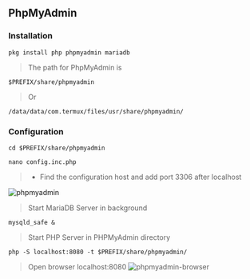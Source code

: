 ## PhpMyAdmin
### Installation
```
pkg install php phpmyadmin mariadb
```
> The path for PhpMyAdmin is
```
$PREFIX/share/phpmyadmin
```
> Or
```
/data/data/com.termux/files/usr/share/phpmyadmin/
```
### Configuration
```
cd $PREFIX/share/phpmyadmin
```
```
nano config.inc.php
```
>* Find the configuration host and add port 3306 after localhost

![phpmyadmin](http://ipfs.io/ipfs/QmVUgqHgQHAitXgkPuXoknDfLhU1GK4aKFgz6uKDNJipkt)

> Start MariaDB Server in background
 ```
mysqld_safe &
```
> Start PHP Server in PHPMyAdmin directory
```
php -S localhost:8080 -t $PREFIX/share/phpmyadmin/
```
> Open browser localhost:8080
![phpmyadmin-browser](https://ipfs.io/ipfs/QmXU2zbfsG8gpuPvafJ4f3Jr5qhybLgDXHE8YoSTSLYAdL)
